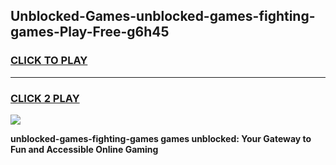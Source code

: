 
## Unblocked-Games-unblocked-games-fighting-games-Play-Free-g6h45
<h3>
<a href="https://premium76.site?title=unblocked-games-fighting-games&ref=21A">CLICK TO PLAY</a></h3>
<hr>

<h3>
<a href="https://premium76.site?title=unblocked-games-fighting-games&ref=21A">CLICK 2 PLAY</a>
  
</h3>

<a href="https://premium76.site?title=unblocked-games-fighting-games&ref=21A"><img src="https://clearcache.store/games.png"></a>


**unblocked-games-fighting-games games unblocked: Your Gateway to Fun and Accessible Online Gaming**
